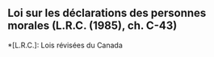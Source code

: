## Loi sur les déclarations des personnes morales (L.R.C. (1985), ch. C-43)
  *[L.R.C.]: Lois révisées du Canada
